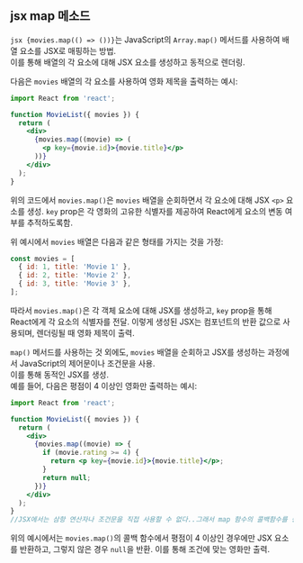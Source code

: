 ## jsx map 메소드
`jsx {movies.map(() => ())}`는 JavaScript의 `Array.map()` 메서드를 사용하여 배열 요소를 JSX로 매핑하는 방법.  
이를 통해 배열의 각 요소에 대해 JSX 요소를 생성하고 동적으로 렌더링.

다음은 `movies` 배열의 각 요소를 사용하여 영화 제목을 출력하는 예시:

```jsx
import React from 'react';

function MovieList({ movies }) {
  return (
    <div>
      {movies.map((movie) => (
        <p key={movie.id}>{movie.title}</p>
      ))}
    </div>
  );
}
```

위의 코드에서 `movies.map()`은 `movies` 배열을 순회하면서 각 요소에 대해 JSX `<p>` 요소를 생성. 
 `key` prop은 각 영화의 고유한 식별자를 제공하여 React에게 요소의 변동 여부를 추적하도록함.

위 예시에서 `movies` 배열은 다음과 같은 형태를 가지는 것을 가정: 


```jsx
const movies = [
  { id: 1, title: 'Movie 1' },
  { id: 2, title: 'Movie 2' },
  { id: 3, title: 'Movie 3' },
];
```

따라서 `movies.map()`은 각 객체 요소에 대해 JSX를 생성하고, `key` prop을 통해 React에게 각 요소의 식별자를 전달. 
 이렇게 생성된 JSX는 컴포넌트의 반환 값으로 사용되며, 렌더링될 때 영화 제목이 출력.

`map()` 메서드를 사용하는 것 외에도, `movies` 배열을 순회하고 JSX를 생성하는 과정에서 JavaScript의 제어문이나 조건문을 사용.  
이를 통해 동적인 JSX를 생성.  
예를 들어, 다음은 평점이 4 이상인 영화만 출력하는 예시:

```jsx
import React from 'react';

function MovieList({ movies }) {
  return (
    <div>
      {movies.map((movie) => {
        if (movie.rating >= 4) {
          return <p key={movie.id}>{movie.title}</p>;
        }
        return null;
      })}
    </div>
  );
}
//JSX에서는 삼항 연산자나 조건문을 직접 사용할 수 없다..그래서 map 함수의 콜백함수를 중괄호로 감싸고 if else 문을써서 조건부 렌더링 한다
```

위의 예시에서는 `movies.map()`의 콜백 함수에서 평점이 4 이상인 경우에만 JSX 요소를 반환하고, 그렇지 않은 경우 `null`을 반환. 
이를 통해 조건에 맞는 영화만 출력.